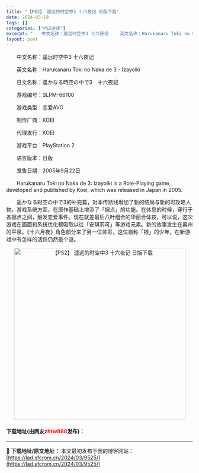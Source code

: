 ```yaml
---
title: "【PS2】 遥远的时空中3 十六夜记 日版下载"
date: 2024-03-19
tags: []
categories: ["PS2游戏"]
excerpt: "　　中文名称：遥远时空中3 十六夜记 　　英文名称：Harukanaru Toki no Naka de 3 - Izayoiki 　　日文名称：遙かなる時空の中で3　十六夜記 　　游戏编号：SLPM-66100 　　游戏类型：恋爱AVG 　　制作厂商：KOEI 　　代理发行：KOEI 　　游戏平台&hellip;"
layout: post
---
```


 <p>　　中文名称：遥远时空中3 十六夜记</p> <p>　　英文名称：Harukanaru Toki no Naka de 3 - Izayoiki</p> <p>　　日文名称：遙かなる時空の中で3　十六夜記</p> <p>　　游戏编号：SLPM-66100</p> <p>　　游戏类型：恋爱AVG</p> <p>　　制作厂商：KOEI</p> <p>　　代理发行：KOEI</p> <p>　　游戏平台：PlayStation 2</p> <p>　　语言版本：日版</p> <p>　　发售日期：2005年9月22日</p> <p>　　Harukanaru Toki no Naka de 3: Izayoiki is a Role-Playing game, developed and published by Koei, which was released in Japan in 2005.</p> <p>　　遥かなる时空の中で3的补完篇，对本传路线增加了新的结局与新的可攻略人物。游戏系统方面，在原作基础上增添了「据点」的功能。在休息的时候，穿行于各据点之间，触发恋爱事件。现在就差最后八叶组合的华丽合体技，可以说，这次游戏在画面和系统优化都吸取以往「安琪莉可」等游戏元素。新的故事发生在奥州的平泉。《十六月夜》角色部分来了另一位帅哥，这位自称「银」的少年，在新游戏中有怎样的活跃仍然是个谜。</p> <p align="center"><img align="" border="0" src="https://lad.sfcrom.cn/wp-content/uploads/2024/03/20240319_65f997cb1f6d7.jpg" width="463" alt="【PS2】 遥远的时空中3 十六夜记 日版下载" /></p> <p><h4>下载地址(由网友<font color="red">zhtw888</font>发布)：</h4></p> 

---
📖 **下载地址/原文地址：** 本文最初发布于我的博客网站：[https://lad.sfcrom.cn/2024/03/9525/](https://lad.sfcrom.cn/2024/03/9525/)
